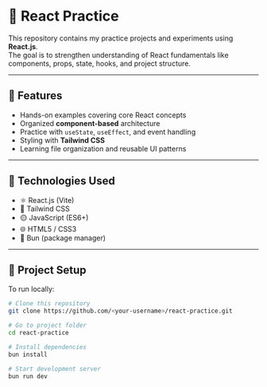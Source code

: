 # 🌟 React Practice

This repository contains my practice projects and experiments using **React.js**.  
The goal is to strengthen understanding of React fundamentals like components, props, state, hooks, and project structure.

---

## 🚀 Features
- Hands-on examples covering core React concepts  
- Organized **component-based** architecture  
- Practice with `useState`, `useEffect`, and event handling  
- Styling with **Tailwind CSS**  
- Learning file organization and reusable UI patterns  

---

## 🧠 Technologies Used
- ⚛️ React.js (Vite)
- 💨 Tailwind CSS
- 🟡 JavaScript (ES6+)
- 🌐 HTML5 / CSS3
- 🧩 Bun (package manager)

---

## 📂 Project Setup

To run locally:

```bash
# Clone this repository
git clone https://github.com/<your-username>/react-practice.git

# Go to project folder
cd react-practice

# Install dependencies
bun install

# Start development server
bun run dev
